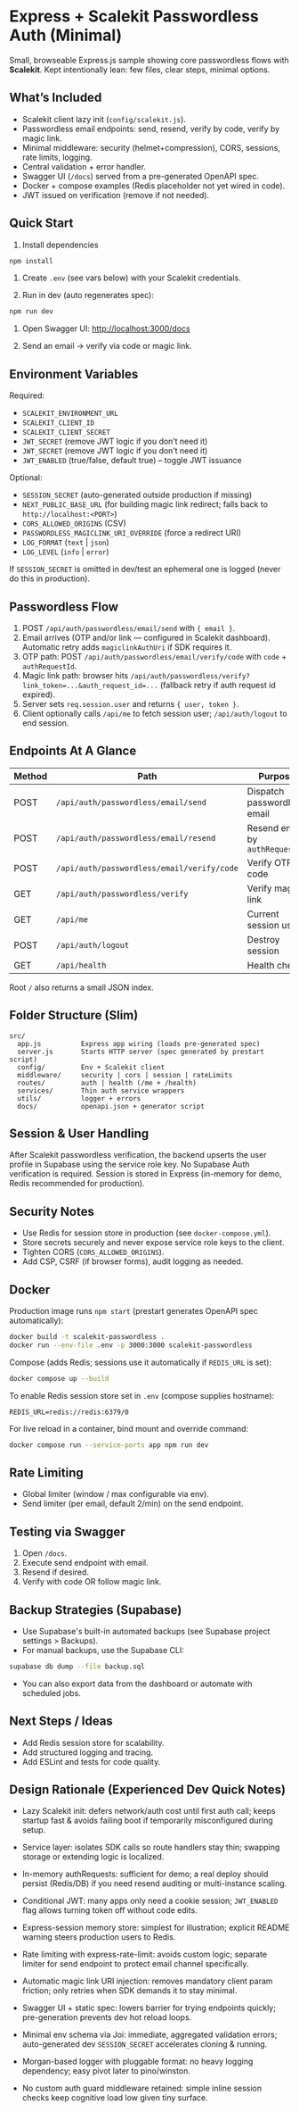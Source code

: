 # Express + Scalekit Passwordless Auth (Minimal)

Small, browseable Express.js sample showing core passwordless flows with **Scalekit**. Kept intentionally lean: few files, clear steps, minimal options.

## What’s Included

- Scalekit client lazy init (`config/scalekit.js`).
- Passwordless email endpoints: send, resend, verify by code, verify by magic link.
- Minimal middleware: security (helmet+compression), CORS, sessions, rate limits, logging.
- Central validation + error handler.
- Swagger UI (`/docs`) served from a pre-generated OpenAPI spec.
- Docker + compose examples (Redis placeholder not yet wired in code).
- JWT issued on verification (remove if not needed).

## Quick Start

1. Install dependencies

  ```sh
  npm install
  ```

1. Create `.env` (see vars below) with your Scalekit credentials.

1. Run in dev (auto regenerates spec):

  ```sh
  npm run dev
  ```

1. Open Swagger UI: <http://localhost:3000/docs>

1. Send an email → verify via code or magic link.

## Environment Variables

Required:

- `SCALEKIT_ENVIRONMENT_URL`
- `SCALEKIT_CLIENT_ID`
- `SCALEKIT_CLIENT_SECRET`
- `JWT_SECRET` (remove JWT logic if you don’t need it)
- `JWT_SECRET` (remove JWT logic if you don’t need it)
- `JWT_ENABLED` (true/false, default true) – toggle JWT issuance

Optional:

- `SESSION_SECRET` (auto-generated outside production if missing)
- `NEXT_PUBLIC_BASE_URL` (for building magic link redirect; falls back to `http://localhost:<PORT>`)
- `CORS_ALLOWED_ORIGINS` (CSV)
- `PASSWORDLESS_MAGICLINK_URI_OVERRIDE` (force a redirect URI)
- `LOG_FORMAT` (`text` | `json`)
- `LOG_LEVEL` (`info` | `error`)

If `SESSION_SECRET` is omitted in dev/test an ephemeral one is logged (never do this in production).

## Passwordless Flow

1. POST `/api/auth/passwordless/email/send` with `{ email }`.
2. Email arrives (OTP and/or link — configured in Scalekit dashboard). Automatic retry adds `magiclinkAuthUri` if SDK requires it.
3. OTP path: POST `/api/auth/passwordless/email/verify/code` with `code` + `authRequestId`.
4. Magic link path: browser hits `/api/auth/passwordless/verify?link_token=...&auth_request_id=...` (fallback retry if auth request id expired).
5. Server sets `req.session.user` and returns `{ user, token }`.
6. Client optionally calls `/api/me` to fetch session user; `/api/auth/logout` to end session.

## Endpoints At A Glance

| Method | Path | Purpose |
|--------|------|---------|
| POST | `/api/auth/passwordless/email/send` | Dispatch passwordless email |
| POST | `/api/auth/passwordless/email/resend` | Resend email by `authRequestId` |
| POST | `/api/auth/passwordless/email/verify/code` | Verify OTP code |
| GET  | `/api/auth/passwordless/verify` | Verify magic link |
| GET  | `/api/me` | Current session user |
| POST | `/api/auth/logout` | Destroy session |
| GET  | `/api/health` | Health check |

Root `/` also returns a small JSON index.

## Folder Structure (Slim)

```text
src/
  app.js          Express app wiring (loads pre-generated spec)
  server.js       Starts HTTP server (spec generated by prestart script)
  config/         Env + Scalekit client
  middleware/     security | cors | session | rateLimits
  routes/         auth | health (/me + /health)
  services/       Thin auth service wrappers
  utils/          logger + errors
  docs/           openapi.json + generator script
```




## Session & User Handling

After Scalekit passwordless verification, the backend upserts the user profile in Supabase using the service role key. No Supabase Auth verification is required. Session is stored in Express (in-memory for demo, Redis recommended for production).



## Security Notes

- Use Redis for session store in production (see `docker-compose.yml`).
- Store secrets securely and never expose service role keys to the client.
- Tighten CORS (`CORS_ALLOWED_ORIGINS`).
- Add CSP, CSRF (if browser forms), audit logging as needed.


## Docker

Production image runs `npm start` (prestart generates OpenAPI spec automatically):

```sh
docker build -t scalekit-passwordless .
docker run --env-file .env -p 3000:3000 scalekit-passwordless
```

Compose (adds Redis; sessions use it automatically if `REDIS_URL` is set):

```sh
docker compose up --build
```

To enable Redis session store set in `.env` (compose supplies hostname):

```env
REDIS_URL=redis://redis:6379/0
```

For live reload in a container, bind mount and override command:

```sh
docker compose run --service-ports app npm run dev
```

## Rate Limiting

- Global limiter (window / max configurable via env).
- Send limiter (per email, default 2/min) on the send endpoint.

## Testing via Swagger

1. Open `/docs`.
2. Execute send endpoint with email.
3. Resend if desired.
4. Verify with code OR follow magic link.



## Backup Strategies (Supabase)

- Use Supabase's built-in automated backups (see Supabase project settings > Backups).
- For manual backups, use the Supabase CLI:

```sh
supabase db dump --file backup.sql
```

- You can also export data from the dashboard or automate with scheduled jobs.


## Next Steps / Ideas

- Add Redis session store for scalability.
- Add structured logging and tracing.
- Add ESLint and tests for code quality.

## Design Rationale (Experienced Dev Quick Notes)

- Lazy Scalekit init: defers network/auth cost until first auth call; keeps startup fast & avoids failing boot if temporarily misconfigured during setup.
- Service layer: isolates SDK calls so route handlers stay thin; swapping storage or extending logic is localized.
- In-memory authRequests: sufficient for demo; a real deploy should persist (Redis/DB) if you need resend auditing or multi-instance scaling.
- Conditional JWT: many apps only need a cookie session; `JWT_ENABLED` flag allows turning token off without code edits.
- Express-session memory store: simplest for illustration; explicit README warning steers production users to Redis.
- Rate limiting with express-rate-limit: avoids custom logic; separate limiter for send endpoint to protect email channel specifically.
- Automatic magic link URI injection: removes mandatory client param friction; only retries when SDK demands it to stay minimal.
- Swagger UI + static spec: lowers barrier for trying endpoints quickly; pre-generation prevents dev hot reload loops.
- Minimal env schema via Joi: immediate, aggregated validation errors; auto-generated dev `SESSION_SECRET` accelerates cloning & running.
- Morgan-based logger with pluggable format: no heavy logging dependency; easy pivot later to pino/winston.

- No custom auth guard middleware retained: simple inline session checks keep cognitive load low given tiny surface.
